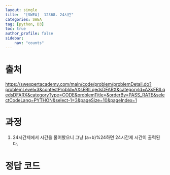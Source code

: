 ```yaml
---
layout: single
title:  "[SWEA]  12368. 24시간"
categories: SWEA
tag: [python, D3]
toc: true
author_profile: false
sidebar:
    nav: "counts"
---
```


# 출처
<https://swexpertacademy.com/main/code/problem/problemDetail.do?problemLevel=3&contestProbId=AXsEBlLqedsDFARX&categoryId=AXsEBlLqedsDFARX&categoryType=CODE&problemTitle=&orderBy=PASS_RATE&selectCodeLang=PYTHON&select-1=3&pageSize=10&pageIndex=1>

  
  
# 과정
1. 24시간제에서 시간을 물어봤으니 그냥 (a+b)%24하면 24시간제 시간이 출력된다.


# 정답 코드
<script src="https://gist.github.com/kghees/f3c1678f28d97e6dc161c8c5f4d24ffc.js"></script>
  
    
